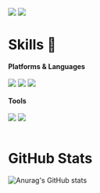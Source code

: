 <a href="https://instagram.com/jieun_feel"><img src="https://img.shields.io/badge/Instagram-FF6550?style=flat-square&logo=Instagram&logoColor=white"/></a> <img src="https://img.shields.io/badge/pandaa0628@gmail.com-EA4335?style=flat-square&logo=Gmail&logoColor=white"/>

# Skills 🌱
<strong>Platforms & Languages</strong>
</br>
</br>
<img src="https://img.shields.io/badge/Html-E34F26?style=flat-square&logo=Html5&logoColor=white"/> <img src="https://img.shields.io/badge/CSS-1572B6?style=flat-square&logo=CSS3&logoColor=white"/> <img src="https://img.shields.io/badge/JavaScript-F7DF1E?style=flat-square&logo=JavaScript&logoColor=white"/> 
</br>
</br>
<strong>Tools</strong>
</br>
</br>
<img src="https://img.shields.io/badge/Git-F05032?style=flat-square&logo=Git&logoColor=white"/> <img src="https://img.shields.io/badge/GitHub-181717?style=flat-square&logo=GitHub&logoColor=white"/> 
</br>
</br>
# GitHub Stats
![Anurag's GitHub stats](https://github-readme-stats.vercel.app/api?username=JIEUN24&show_icons=true&theme=graywhite)

<!--
**JIEUN24/JIEUN24** is a ✨ _special_ ✨ repository because its `README.md` (this file) appears on your GitHub profile.

Here are some ideas to get you started:

- 🔭 I’m currently working on ...
- 🌱 I’m currently learning ...
- 👯 I’m looking to collaborate on ...
- 🤔 I’m looking for help with ...
- 💬 Ask me about ...
- 📫 How to reach me: ...
- 😄 Pronouns: ...
- ⚡ Fun fact: ...
-->
